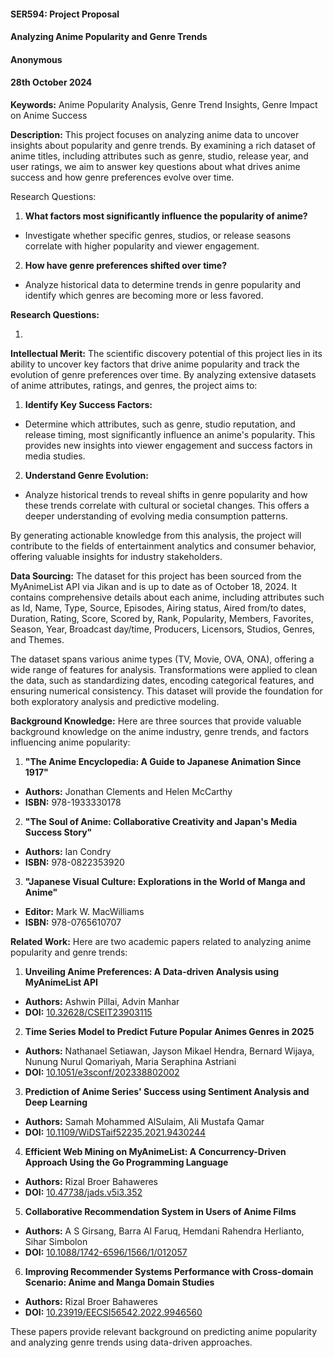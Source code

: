 #### SER594: Project Proposal

#### Analyzing Anime Popularity and Genre Trends

#### Anonymous

#### 28th October 2024

**Keywords:** Anime Popularity Analysis, Genre Trend Insights, Genre Impact on Anime Success

**Description:** This project focuses on analyzing anime data to uncover insights about popularity and genre trends. By examining a rich dataset of anime titles, including attributes such as genre, studio, release year, and user ratings, we aim to answer key questions about what drives anime success and how genre preferences evolve over time.

Research Questions:

1. **What factors most significantly influence the popularity of anime?**

- Investigate whether specific genres, studios, or release seasons correlate with higher popularity and viewer engagement.

2. **How have genre preferences shifted over time?**

- Analyze historical data to determine trends in genre popularity and identify which genres are becoming more or less favored.

**Research Questions:**

1.

**Intellectual Merit:** The scientific discovery potential of this project lies in its ability to uncover key factors that drive anime popularity and track the evolution of genre preferences over time. By analyzing extensive datasets of anime attributes, ratings, and genres, the project aims to:

1. **Identify Key Success Factors:**

- Determine which attributes, such as genre, studio reputation, and release timing, most significantly influence an anime's popularity. This provides new insights into viewer engagement and success factors in media studies.

2. **Understand Genre Evolution:**

- Analyze historical trends to reveal shifts in genre popularity and how these trends correlate with cultural or societal changes. This offers a deeper understanding of evolving media consumption patterns.

By generating actionable knowledge from this analysis, the project will contribute to the fields of entertainment analytics and consumer behavior, offering valuable insights for industry stakeholders.

**Data Sourcing:** The dataset for this project has been sourced from the MyAnimeList API via Jikan and is up to date as of October 18, 2024. It contains comprehensive details about each anime, including attributes such as Id, Name, Type, Source, Episodes, Airing status, Aired from/to dates, Duration, Rating, Score, Scored by, Rank, Popularity, Members, Favorites, Season, Year, Broadcast day/time, Producers, Licensors, Studios, Genres, and Themes.

The dataset spans various anime types (TV, Movie, OVA, ONA), offering a wide range of features for analysis. Transformations were applied to clean the data, such as standardizing dates, encoding categorical features, and ensuring numerical consistency. This dataset will provide the foundation for both exploratory analysis and predictive modeling.

**Background Knowledge:** Here are three sources that provide valuable background knowledge on the anime industry, genre trends, and factors influencing anime popularity:

1. **"The Anime Encyclopedia: A Guide to Japanese Animation Since 1917"**

- **Authors:** Jonathan Clements and Helen McCarthy
- **ISBN:** 978-1933330178

2. **"The Soul of Anime: Collaborative Creativity and Japan's Media Success Story"**

- **Authors:** Ian Condry
- **ISBN:** 978-0822353920

3. **"Japanese Visual Culture: Explorations in the World of Manga and Anime"**

- **Editor:** Mark W. MacWilliams
- **ISBN:** 978-0765610707

**Related Work:** Here are two academic papers related to analyzing anime popularity and genre trends:

1. **Unveiling Anime Preferences: A Data-driven Analysis using MyAnimeList API**

- **Authors:** Ashwin Pillai, Advin Manhar
- **DOI:** [10.32628/CSEIT23903115](https://ijsrcseit.com/home/issue/view/article.php?id=CSEIT23903115)

2. **Time Series Model to Predict Future Popular Animes Genres in 2025**

- **Authors:** Nathanael Setiawan, Jayson Mikael Hendra, Bernard Wijaya, Nunung Nurul Qomariyah, Maria Seraphina Astriani
- **DOI:** [10.1051/e3sconf/202338802002](https://www.e3s-conferences.org/articles/e3sconf/abs/2023/25/e3sconf_icobar2023_02002/e3sconf_icobar2023_02002.html)

3. **Prediction of Anime Series' Success using Sentiment Analysis and Deep Learning**

- **Authors:** Samah Mohammed AlSulaim, Ali Mustafa Qamar
- **DOI:** [10.1109/WiDSTaif52235.2021.9430244](https://ieeexplore.ieee.org/document/9430244)

4. **Efficient Web Mining on MyAnimeList: A Concurrency-Driven Approach Using the Go Programming Language**

- **Authors:** Rizal Broer Bahaweres
- **DOI:** [10.47738/jads.v5i3.352](https://bright-journal.org/Journal/index.php/JADS/article/view/352)

5. **Collaborative Recommendation System in Users of Anime Films**

- **Authors:** A S Girsang, Barra Al Faruq, Hemdani Rahendra Herlianto, Sihar Simbolon
- **DOI:** [10.1088/1742-6596/1566/1/012057](https://iopscience.iop.org/article/10.1088/1742-6596/1566/1/012057)

6. **Improving Recommender Systems Performance with Cross-domain Scenario: Anime and Manga Domain Studies**

- **Authors:** Rizal Broer Bahaweres
- **DOI:** [10.23919/EECSI56542.2022.9946560](https://ieeexplore.ieee.org/document/9946560)

These papers provide relevant background on predicting anime popularity and analyzing genre trends using data-driven approaches.
